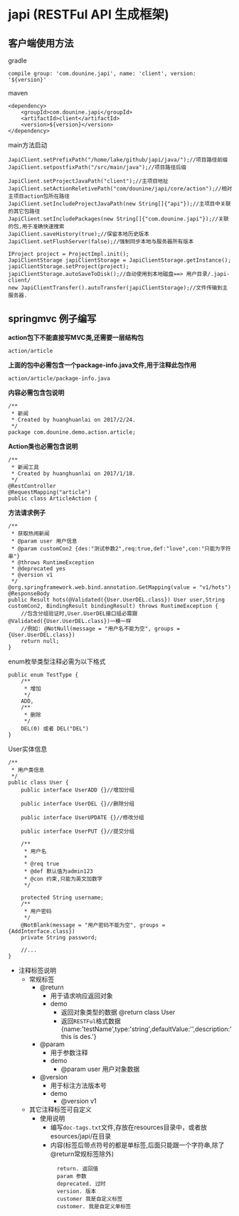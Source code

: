 # japi (RESTFul API 生成框架)

## 客户端使用方法
gradle
```
compile group: 'com.dounine.japi', name: 'client', version: '${version}'
```
maven
```
<dependency>
    <groupId>com.dounine.japi</groupId>
    <artifactId>client</artifactId>
    <version>${version}</version>
</dependency>
```
main方法启动
```
JapiClient.setPrefixPath("/home/lake/github/japi/java/");//项目路径前缀
JapiClient.setpostfixPath("/src/main/java");//项目路径后缀

JapiClient.setProjectJavaPath("client");//主项目地扯
JapiClient.setActionReletivePath("com/dounine/japi/core/action");//相对主项目action包所在路径
JapiClient.setIncludeProjectJavaPath(new String[]{"api"});//主项目中关联的其它包路径
JapiClient.setIncludePackages(new String[]{"com.dounine.japi"});//关联的包,用于准确快速搜索
JapiClient.saveHistory(true);//保留本地历史版本
JapiClient.setFlushServer(false);//强制同步本地与服务器所有版本
 
IProject project = ProjectImpl.init();
JapiClientStorage japiClientStorage = JapiClientStorage.getInstance();
japiClientStorage.setProject(project);
japiClientStorage.autoSaveToDisk();//自动使用到本地磁盘==> 用户目录/.japi-client/
new JapiClientTransfer().autoTransfer(japiClientStorage);//文件传输到主服务器.
```
## springmvc 例子编写 
**action包下不能直接写MVC类,还需要一层结构包**
```
action/article
```
**上面的包中必需包含一个package-info.java文件,用于注释此包作用**
```
action/article/package-info.java
```
**内容必需包含包说明**
```
/**
 * 新闻
 * Created by huanghuanlai on 2017/2/24.
 */
package com.dounine.demo.action.article;
```
**Action类也必需包含说明**
```
/**
 * 新闻工具
 * Created by huanghuanlai on 2017/1/18.
 */
@RestController
@RequestMapping("article")
public class ArticleAction {
```
**方法请求例子**
```
/**
 * 获取热闹新闻
 * @param user 用户信息
 * @param customCon2 {des:"测试参数2",req:true,def:"love",con:"只能为字符串"}
 * @throws RuntimeException
 * @deprecated yes
 * @version v1
 */
@org.springframework.web.bind.annotation.GetMapping(value = "v1/hots")
@ResponseBody
public Result hots(@Validated({User.UserDEL.class}) User user,String customCon2, BindingResult bindingResult) throws RuntimeException {
    //包含分组验证时,User.UserDEL接口组必需跟@Validated({User.UserDEL.class})一模一样
    //例如: @NotNull(message = "用户名不能为空", groups = {User.UserDEL.class})
    return null;
}
```
enum枚举类型注释必需为以下格式
```
public enum TestType {
    /**
     * 增加
     */
    ADD,
    /**
     * 删除
     */
    DEL(0) 或者 DEL("DEL")
}
```
User实体信息
```
/**
 * 用户类信息
 */
public class User {
    public interface UserADD {}//增加分组

    public interface UserDEL {}//删除分组

    public interface UserUPDATE {}//修改分组

    public interface UserPUT {}//提交分组

    /**
     * 用户名
     *
     * @req true
     * @def 默认值为admin123
     * @con 约束,只能为英文加数字
     */
 
    protected String username;
    /**
     * 用户密码
     */
    @NotBlank(message = "用户密码不能为空", groups = {AddInterface.class})
    private String password;
    
    //...
}
```
* 注释标签说明 
    * 常规标签
        * @return
            * 用于请求响应返回对象
            * demo
                * 返回对象类型的数据 @return class User
                * 返回`RESTFul`格式数据 {name:'testName',type:'string',defaultValue:'',description:'this is des.'}
        * @param
            * 用于参数注释
            * demo
                * @param user 用户对象数据
        * @version
            * 用于标注方法版本号
            * demo
                * @version v1
    * 其它注释标签可自定义
        * 使用说明 
            * 编写`doc-tags.txt`文件,存放在resources目录中，或者放esources/japi/在目录     
            * 内容(标签后带点符号的都是单标签,后面只能跟一个字符串,除了@return常规标签除外)
              ```
                return. 返回值
                param 参数
                deprecated. 过时
                version. 版本
                customer 我是自定义标签 
                customer. 我是自定义单标签 
              ```
